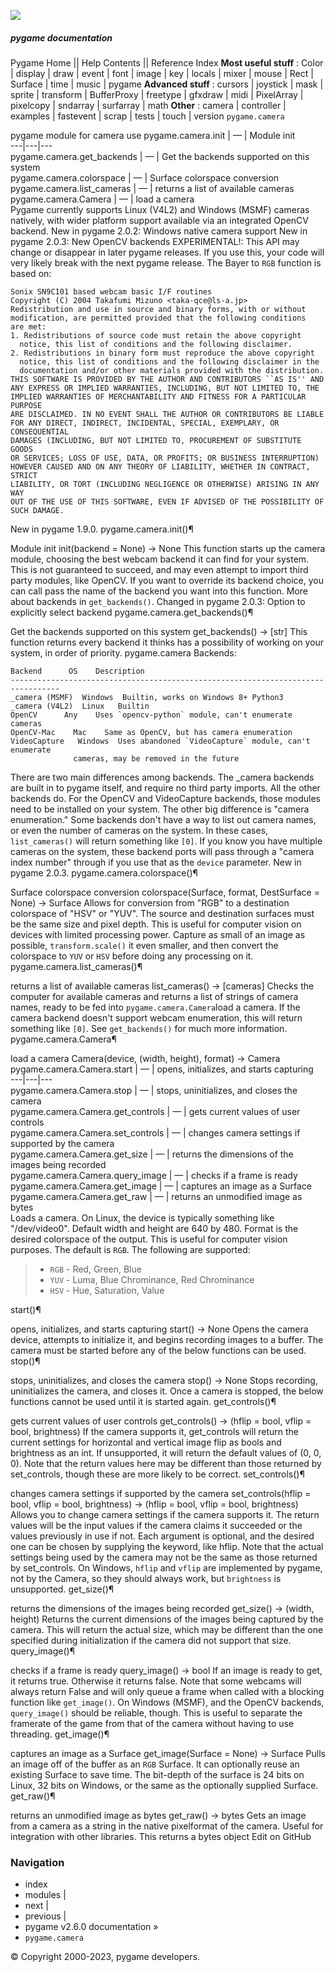 ![](https://www.pygame.org/docs/_static/pygame_tiny.png)
##### pygame documentation
Pygame Home || Help Contents || Reference Index
**Most useful stuff** : Color | display | draw | event | font | image | key | locals | mixer | mouse | Rect | Surface | time | music | pygame
**Advanced stuff** : cursors | joystick | mask | sprite | transform | BufferProxy | freetype | gfxdraw | midi | PixelArray | pixelcopy | sndarray | surfarray | math
**Other** : camera | controller | examples | fastevent | scrap | tests | touch | version
`pygame.camera`
    
pygame module for camera use
pygame.camera.init | — | Module init  
---|---|---  
pygame.camera.get_backends | — | Get the backends supported on this system  
pygame.camera.colorspace | — | Surface colorspace conversion  
pygame.camera.list_cameras | — | returns a list of available cameras  
pygame.camera.Camera | — | load a camera  
Pygame currently supports Linux (V4L2) and Windows (MSMF) cameras natively, with wider platform support available via an integrated OpenCV backend.
New in pygame 2.0.2: Windows native camera support
New in pygame 2.0.3: New OpenCV backends
EXPERIMENTAL!: This API may change or disappear in later pygame releases. If you use this, your code will very likely break with the next pygame release.
The Bayer to `RGB` function is based on:
```
Sonix SN9C101 based webcam basic I/F routines
Copyright (C) 2004 Takafumi Mizuno <taka-qce@ls-a.jp>
Redistribution and use in source and binary forms, with or without
modification, are permitted provided that the following conditions
are met:
1. Redistributions of source code must retain the above copyright
  notice, this list of conditions and the following disclaimer.
2. Redistributions in binary form must reproduce the above copyright
  notice, this list of conditions and the following disclaimer in the
  documentation and/or other materials provided with the distribution.
THIS SOFTWARE IS PROVIDED BY THE AUTHOR AND CONTRIBUTORS ``AS IS'' AND
ANY EXPRESS OR IMPLIED WARRANTIES, INCLUDING, BUT NOT LIMITED TO, THE
IMPLIED WARRANTIES OF MERCHANTABILITY AND FITNESS FOR A PARTICULAR PURPOSE
ARE DISCLAIMED. IN NO EVENT SHALL THE AUTHOR OR CONTRIBUTORS BE LIABLE
FOR ANY DIRECT, INDIRECT, INCIDENTAL, SPECIAL, EXEMPLARY, OR CONSEQUENTIAL
DAMAGES (INCLUDING, BUT NOT LIMITED TO, PROCUREMENT OF SUBSTITUTE GOODS
OR SERVICES; LOSS OF USE, DATA, OR PROFITS; OR BUSINESS INTERRUPTION)
HOWEVER CAUSED AND ON ANY THEORY OF LIABILITY, WHETHER IN CONTRACT, STRICT
LIABILITY, OR TORT (INCLUDING NEGLIGENCE OR OTHERWISE) ARISING IN ANY WAY
OUT OF THE USE OF THIS SOFTWARE, EVEN IF ADVISED OF THE POSSIBILITY OF
SUCH DAMAGE.

```

New in pygame 1.9.0.
pygame.camera.init()¶
    
Module init
init(backend = None) -> None
This function starts up the camera module, choosing the best webcam backend it can find for your system. This is not guaranteed to succeed, and may even attempt to import third party modules, like OpenCV. If you want to override its backend choice, you can call pass the name of the backend you want into this function. More about backends in `get_backends()`.
Changed in pygame 2.0.3: Option to explicitly select backend
pygame.camera.get_backends()¶
    
Get the backends supported on this system
get_backends() -> [str]
This function returns every backend it thinks has a possibility of working on your system, in order of priority.
pygame.camera Backends:
```
Backend      OS    Description
---------------------------------------------------------------------------------
_camera (MSMF)  Windows  Builtin, works on Windows 8+ Python3
_camera (V4L2)  Linux   Builtin
OpenCV      Any    Uses `opencv-python` module, can't enumerate cameras
OpenCV-Mac    Mac    Same as OpenCV, but has camera enumeration
VideoCapture   Windows  Uses abandoned `VideoCapture` module, can't enumerate
              cameras, may be removed in the future

```

There are two main differences among backends.
The _camera backends are built in to pygame itself, and require no third party imports. All the other backends do. For the OpenCV and VideoCapture backends, those modules need to be installed on your system.
The other big difference is "camera enumeration." Some backends don't have a way to list out camera names, or even the number of cameras on the system. In these cases, `list_cameras()` will return something like `[0]`. If you know you have multiple cameras on the system, these backend ports will pass through a "camera index number" through if you use that as the `device` parameter.
New in pygame 2.0.3.
pygame.camera.colorspace()¶
    
Surface colorspace conversion
colorspace(Surface, format, DestSurface = None) -> Surface
Allows for conversion from "RGB" to a destination colorspace of "HSV" or "YUV". The source and destination surfaces must be the same size and pixel depth. This is useful for computer vision on devices with limited processing power. Capture as small of an image as possible, `transform.scale()` it even smaller, and then convert the colorspace to `YUV` or `HSV` before doing any processing on it.
pygame.camera.list_cameras()¶
    
returns a list of available cameras
list_cameras() -> [cameras]
Checks the computer for available cameras and returns a list of strings of camera names, ready to be fed into `pygame.camera.Camera`load a camera.
If the camera backend doesn't support webcam enumeration, this will return something like `[0]`. See `get_backends()` for much more information.
pygame.camera.Camera¶
    
load a camera
Camera(device, (width, height), format) -> Camera
pygame.camera.Camera.start | — | opens, initializes, and starts capturing  
---|---|---  
pygame.camera.Camera.stop | — | stops, uninitializes, and closes the camera  
pygame.camera.Camera.get_controls | — | gets current values of user controls  
pygame.camera.Camera.set_controls | — | changes camera settings if supported by the camera  
pygame.camera.Camera.get_size | — | returns the dimensions of the images being recorded  
pygame.camera.Camera.query_image | — | checks if a frame is ready  
pygame.camera.Camera.get_image | — | captures an image as a Surface  
pygame.camera.Camera.get_raw | — | returns an unmodified image as bytes  
Loads a camera. On Linux, the device is typically something like "/dev/video0". Default width and height are 640 by 480. Format is the desired colorspace of the output. This is useful for computer vision purposes. The default is `RGB`. The following are supported:
>   * `RGB` - Red, Green, Blue
>   * `YUV` - Luma, Blue Chrominance, Red Chrominance
>   * `HSV` - Hue, Saturation, Value
> 

start()¶
    
opens, initializes, and starts capturing
start() -> None
Opens the camera device, attempts to initialize it, and begins recording images to a buffer. The camera must be started before any of the below functions can be used.
stop()¶
    
stops, uninitializes, and closes the camera
stop() -> None
Stops recording, uninitializes the camera, and closes it. Once a camera is stopped, the below functions cannot be used until it is started again.
get_controls()¶
    
gets current values of user controls
get_controls() -> (hflip = bool, vflip = bool, brightness)
If the camera supports it, get_controls will return the current settings for horizontal and vertical image flip as bools and brightness as an int. If unsupported, it will return the default values of (0, 0, 0). Note that the return values here may be different than those returned by set_controls, though these are more likely to be correct.
set_controls()¶
    
changes camera settings if supported by the camera
set_controls(hflip = bool, vflip = bool, brightness) -> (hflip = bool, vflip = bool, brightness)
Allows you to change camera settings if the camera supports it. The return values will be the input values if the camera claims it succeeded or the values previously in use if not. Each argument is optional, and the desired one can be chosen by supplying the keyword, like hflip. Note that the actual settings being used by the camera may not be the same as those returned by set_controls. On Windows, `hflip` and `vflip` are implemented by pygame, not by the Camera, so they should always work, but `brightness` is unsupported.
get_size()¶
    
returns the dimensions of the images being recorded
get_size() -> (width, height)
Returns the current dimensions of the images being captured by the camera. This will return the actual size, which may be different than the one specified during initialization if the camera did not support that size.
query_image()¶
    
checks if a frame is ready
query_image() -> bool
If an image is ready to get, it returns true. Otherwise it returns false. Note that some webcams will always return False and will only queue a frame when called with a blocking function like `get_image()`. On Windows (MSMF), and the OpenCV backends, `query_image()` should be reliable, though. This is useful to separate the framerate of the game from that of the camera without having to use threading.
get_image()¶
    
captures an image as a Surface
get_image(Surface = None) -> Surface
Pulls an image off of the buffer as an `RGB` Surface. It can optionally reuse an existing Surface to save time. The bit-depth of the surface is 24 bits on Linux, 32 bits on Windows, or the same as the optionally supplied Surface.
get_raw()¶
    
returns an unmodified image as bytes
get_raw() -> bytes
Gets an image from a camera as a string in the native pixelformat of the camera. Useful for integration with other libraries. This returns a bytes object
Edit on GitHub
### Navigation
  * index
  * modules |
  * next |
  * previous |
  * pygame v2.6.0 documentation »
  * `pygame.camera`


© Copyright 2000-2023, pygame developers. 
